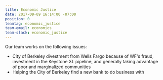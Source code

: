 ```yaml
---
title: Economic Justice
date: 2017-09-09 16:14:00 -07:00
position: 0
teamtag: economic_justice
team-email: economics
team-slack: economic_justice
---
```


Our team works on the following issues:

+ City of Berkeley divestment from Wells Fargo because of WF's fraud, investment in the Keystone XL pipeline, and generally taking advantage of poor and marginalized communities
+ Helping the City of Berkeley find a new bank to do business with
